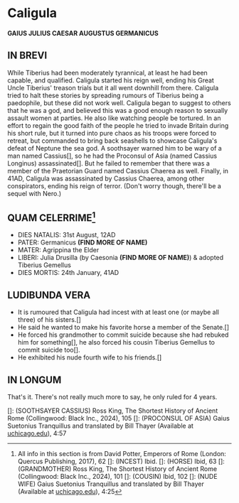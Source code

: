 # **Caligula**
#### GAIUS JULIUS CAESAR AUGUSTUS GERMANICUS

## IN BREVI
While Tiberius had been moderately tyrannical, at least he had been capable, and qualified. Caligula started his reign well, ending his Great Uncle Tiberius' treason trials but it all went downhill from there. Caligula tried to halt these stories by spreading rumours of Tiberius being a paedophile, but these did not work well.
Caligula began to suggest to others that he was a god, and believed this was a good enough reason to sexually assault women at parties. He also like watching people be tortured.
In an effort to regain the good faith of the people he tried to invade Britain during his short rule, but it turned into pure chaos as his troops were forced to retreat, but commanded to bring back seashells to showcase Caligula's defeat of Neptune the sea god.
A soothsayer warned him to be wary of a man named Cassius[], so he had the Proconsul of Asia (named Cassius Longinus) assassinated[]. But he failed to remember that there was a member of the Praetorian Guard named Cassius Chaerea as well.
Finally, in 41AD, Caligula was assassinated by Cassius Chaerea, among other conspirators, ending his reign of terror. (Don't worry though, there'll be a sequel with Nero.)


## QUAM CELERRIME[^1]
- DIES NATALIS: 31st August, 12AD
- PATER: Germanicus **(FIND MORE OF NAME)**
- MATER: Agrippina the Elder
- LIBERI: Julia Drusilla (by Caesonia **(FIND MORE OF NAME)**) & adopted Tiberius Gemellus
- DIES MORTIS: 24th January, 41AD

## LUDIBUNDA VERA
 - It is rumoured that Caligula had incest with at least one (or maybe all three) of his sisters.[]
 - He said he wanted to make his favorite horse a member of the Senate.[]
 - He forced his grandmother to commit suicide because she had rebuked him for something[], he also forced his cousin Tiberius Gemellus to commit suicide too[].
 - He exhibited his nude fourth wife to his friends.[]

## IN LONGUM
That's it. There's not really much more to say, he only ruled for 4 years.

[]: (SOOTHSAYER CASSIUS) Ross King, The Shortest History of Ancient Rome (Collingwood: Black Inc., 2024), 105
[]: (PROCONSUL OF ASIA) Gaius Suetonius Tranquillus and translated by Bill Thayer (Available at [uchicago.edu](https://penelope.uchicago.edu/Thayer/E/Roman/Texts/Suetonius/12Caesars/Caligula*.html)), 4:57
[^1]: All info in this section is from David Potter, Emperors of Rome (London: Quercus Publishing, 2017), 62
[]: (INCEST) Ibid. 
[]: (HORSE) Ibid, 63
[]: (GRANDMOTHER) Ross King, The Shortest History of Ancient Rome (Collingwood: Black Inc., 2024), 101
[]: (COUSIN) Ibid, 102
[]: (NUDE WIFE) Gaius Suetonius Tranquillus and translated by Bill Thayer (Available at [uchicago.edu](https://penelope.uchicago.edu/Thayer/E/Roman/Texts/Suetonius/12Caesars/Caligula*.html)), 4:25